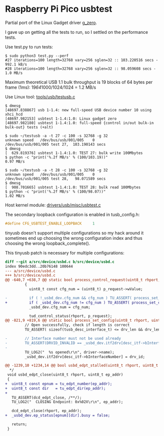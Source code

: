 Raspberry Pi Pico usbtest
=========================

Partial port of the Linux Gadget driver [g_zero](https://elixir.bootlin.com/linux/latest/source/drivers/usb/gadget/legacy/zero.c).

I gave up on getting all the tests to run, so I settled on the performance tests.

Use test.py to run tests:
```
$ sudo python3 test.py --perf
#27 iterations=100 length=32768 vary=256 sglen=32 :: 103.220516 secs - 992.1 kB/s
#28 iterations=100 length=32768 vary=256 sglen=32 :: 98.059608 secs - 1.0 MB/s

```

Maximum theoretical USB 1.1 bulk throughput is 19 blocks of 64 bytes per frame (1ms): 19*64*1000/1024/1024 = 1.2 MB/s

Use Linux tool: [tools/usb/testusb.c](https://github.com/torvalds/linux/blob/master/tools/usb/testusb.c)
```
$ dmesg
[48697.838867] usb 1-1.4: new full-speed USB device number 10 using xhci_hcd
[48697.982153] usbtest 1-1.4:1.0: Linux gadget zero
[48697.982180] usbtest 1-1.4:1.0: full-speed {control in/out bulk-in bulk-out} tests (+alt)

$ sudo ~/testusb -a -t 27 -c 100 -s 32768 -g 32
unknown speed   /dev/bus/usb/001/005    0
/dev/bus/usb/001/005 test 27,  103.190143 secs
$ dmesg
[  629.819376] usbtest 1-1.4:1.0: TEST 27: bulk write 100Mbytes
$ python -c "print('%.2f MB/s' % (100/103.19))"
0.97 MB/s

$ sudo ~/testusb -a -t 28 -c 100 -s 32768 -g 32
unknown speed   /dev/bus/usb/001/005    0
/dev/bus/usb/001/005 test 28,   98.071589 secs
$ dmesg
[  908.701665] usbtest 1-1.4:1.0: TEST 28: bulk read 100Mbytes
$ python -c "print('%.2f MB/s' % (100/98.07))"
1.02 MB/s

```

Host kernel module: [drivers/usb/misc/usbtest.c](https://elixir.bootlin.com/linux/latest/source/drivers/usb/misc/usbtest.c)

The secondary loopback configuration is enabled in tusb_config.h:
```c
#define CFG_USBTEST_ENABLE_LOOPBACK     1
```
tinyusb doesn't support multiple configurations so my hack around it sometimes end up choosing the wrong configuration index and thus choosing the wrong loopback_complete().

This tinyusb patch is necessary for multiple configurations:
```diff
diff --git a/src/device/usbd.c b/src/device/usbd.c
index 90edc3dd..20b76148 100644
--- a/src/device/usbd.c
+++ b/src/device/usbd.c
@@ -640,7 +638,7 @@ static bool process_control_request(uint8_t rhport, tusb_control_request_t const
         {
           uint8_t const cfg_num = (uint8_t) p_request->wValue;

-          if ( !_usbd_dev.cfg_num && cfg_num ) TU_ASSERT( process_set_config(rhport, cfg_num) );
+          if ( _usbd_dev.cfg_num != cfg_num ) TU_ASSERT( process_set_config(rhport, cfg_num) );
           _usbd_dev.cfg_num = cfg_num;

           tud_control_status(rhport, p_request);
@@ -821,9 +819,6 @@ static bool process_set_config(uint8_t rhport, uint8_t cfg_num)
         // Open successfully, check if length is correct
         TU_ASSERT( sizeof(tusb_desc_interface_t) <= drv_len && drv_len <= remaining_len);

-        // Interface number must not be used already
-        TU_ASSERT(DRVID_INVALID == _usbd_dev.itf2drv[desc_itf->bInterfaceNumber]);
-
         TU_LOG2("  %s opened\r\n", driver->name);
         _usbd_dev.itf2drv[desc_itf->bInterfaceNumber] = drv_id;

@@ -1239,10 +1234,14 @@ bool usbd_edpt_stalled(uint8_t rhport, uint8_t ep_addr)
  */
 void usbd_edpt_close(uint8_t rhport, uint8_t ep_addr)
 {
+  uint8_t const epnum = tu_edpt_number(ep_addr);
+  uint8_t const dir   = tu_edpt_dir(ep_addr);
+
   TU_ASSERT(dcd_edpt_close, /**/);
   TU_LOG2("  CLOSING Endpoint: 0x%02X\r\n", ep_addr);

   dcd_edpt_close(rhport, ep_addr);
+  _usbd_dev.ep_status[epnum][dir].busy = false;

   return;
 }

```
